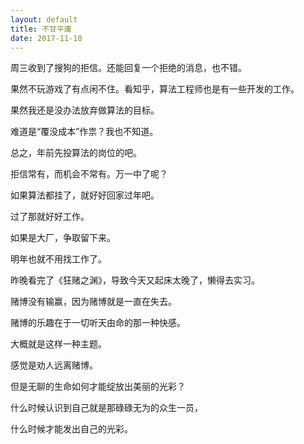 ```yaml
---
layout: default
title: 不甘平庸
date: 2017-11-10
---
```


周三收到了搜狗的拒信。还能回复一个拒绝的消息，也不错。

果然不玩游戏了有点闲不住。看知乎，算法工程师也是有一些开发的工作。

果然我还是没办法放弃做算法的目标。

难道是“覆没成本”作祟？我也不知道。

总之，年前先投算法的岗位的吧。

拒信常有，而机会不常有。万一中了呢？

如果算法都挂了，就好好回家过年吧。

过了那就好好工作。

如果是大厂，争取留下来。

明年也就不用找工作了。

昨晚看完了《狂赌之渊》，导致今天又起床太晚了，懒得去实习。

赌博没有输赢，因为赌博就是一直在失去。

赌博的乐趣在于一切听天由命的那一种快感。

大概就是这样一种主题。

感觉是劝人远离赌博。

但是无聊的生命如何才能绽放出美丽的光彩？

什么时候认识到自己就是那碌碌无为的众生一员，

什么时候才能发出自己的光彩。

